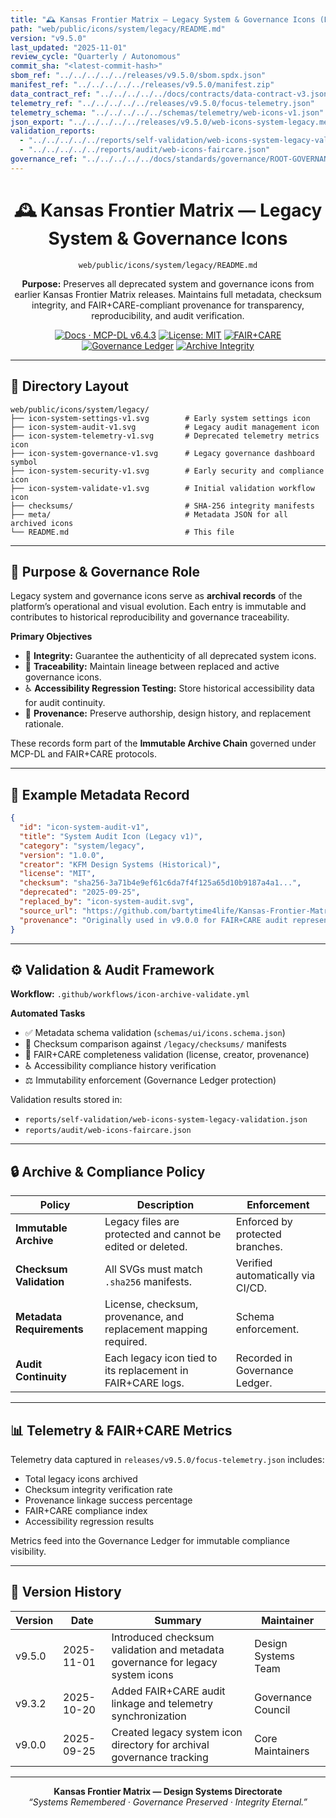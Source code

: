```yaml
---
title: "🕰 Kansas Frontier Matrix — Legacy System & Governance Icons (Diamond⁹ Ω / Crown∞Ω Ultimate Certified)"
path: "web/public/icons/system/legacy/README.md"
version: "v9.5.0"
last_updated: "2025-11-01"
review_cycle: "Quarterly / Autonomous"
commit_sha: "<latest-commit-hash>"
sbom_ref: "../../../../../releases/v9.5.0/sbom.spdx.json"
manifest_ref: "../../../../../releases/v9.5.0/manifest.zip"
data_contract_ref: "../../../../../docs/contracts/data-contract-v3.json"
telemetry_ref: "../../../../../releases/v9.5.0/focus-telemetry.json"
telemetry_schema: "../../../../../schemas/telemetry/web-icons-v1.json"
json_export: "../../../../../releases/v9.5.0/web-icons-system-legacy.meta.json"
validation_reports:
  - "../../../../../reports/self-validation/web-icons-system-legacy-validation.json"
  - "../../../../../reports/audit/web-icons-faircare.json"
governance_ref: "../../../../../docs/standards/governance/ROOT-GOVERNANCE.md"
---
```


<div align="center">

# 🕰 Kansas Frontier Matrix — **Legacy System & Governance Icons**
`web/public/icons/system/legacy/README.md`

**Purpose:** Preserves all deprecated system and governance icons from earlier Kansas Frontier Matrix releases. Maintains full metadata, checksum integrity, and FAIR+CARE-compliant provenance for transparency, reproducibility, and audit verification.

[![Docs · MCP-DL v6.4.3](https://img.shields.io/badge/Docs-MCP--DL%20v6.4.3-blue)](../../../../../docs/standards/markdown_rules.md)
[![License: MIT](https://img.shields.io/badge/License-MIT-green)](../../../../../LICENSE)
[![FAIR+CARE](https://img.shields.io/badge/FAIR%2BCARE-Compliant-orange)](../../../../../docs/standards/governance/ROOT-GOVERNANCE.md)
[![Governance Ledger](https://img.shields.io/badge/Governance-Ledger-Active-purple)](../../../../../docs/standards/governance/LEDGER.md)
[![Archive Integrity](https://img.shields.io/badge/Archive-Immutable-critical)](../../../../../reports/audit/web-icons-faircare.json)

</div>

---

## 📁 Directory Layout

```
web/public/icons/system/legacy/
├── icon-system-settings-v1.svg        # Early system settings icon
├── icon-system-audit-v1.svg           # Legacy audit management icon
├── icon-system-telemetry-v1.svg       # Deprecated telemetry metrics icon
├── icon-system-governance-v1.svg      # Legacy governance dashboard symbol
├── icon-system-security-v1.svg        # Early security and compliance icon
├── icon-system-validate-v1.svg        # Initial validation workflow icon
├── checksums/                         # SHA-256 integrity manifests
├── meta/                              # Metadata JSON for all archived icons
└── README.md                          # This file
```

---

## 🧩 Purpose & Governance Role

Legacy system and governance icons serve as **archival records** of the platform’s operational and visual evolution. Each entry is immutable and contributes to historical reproducibility and governance traceability.

**Primary Objectives**
- 🔐 **Integrity:** Guarantee the authenticity of all deprecated system icons.  
- 🧾 **Traceability:** Maintain lineage between replaced and active governance icons.  
- ♿ **Accessibility Regression Testing:** Store historical accessibility data for audit continuity.  
- 🧭 **Provenance:** Preserve authorship, design history, and replacement rationale.

These records form part of the **Immutable Archive Chain** governed under MCP-DL and FAIR+CARE protocols.

---

## 🧾 Example Metadata Record

```json
{
  "id": "icon-system-audit-v1",
  "title": "System Audit Icon (Legacy v1)",
  "category": "system/legacy",
  "version": "1.0.0",
  "creator": "KFM Design Systems (Historical)",
  "license": "MIT",
  "checksum": "sha256-3a71b4e9ef61c6da7f4f125a65d10b9187a4a1...",
  "deprecated": "2025-09-25",
  "replaced_by": "icon-system-audit.svg",
  "source_url": "https://github.com/bartytime4life/Kansas-Frontier-Matrix",
  "provenance": "Originally used in v9.0.0 for FAIR+CARE audit representation; updated in v9.3.2 for governance dashboard standardization."
}
```

---

## ⚙️ Validation & Audit Framework

**Workflow:** `.github/workflows/icon-archive-validate.yml`

**Automated Tasks**
- ✅ Metadata schema validation (`schemas/ui/icons.schema.json`)  
- 🔐 Checksum comparison against `/legacy/checksums/` manifests  
- 🧾 FAIR+CARE completeness validation (license, creator, provenance)  
- ♿ Accessibility compliance history verification  
- ⚖️ Immutability enforcement (Governance Ledger protection)

Validation results stored in:
- `reports/self-validation/web-icons-system-legacy-validation.json`
- `reports/audit/web-icons-faircare.json`

---

## 🔒 Archive & Compliance Policy

| Policy | Description | Enforcement |
|--------|-------------|--------------|
| **Immutable Archive** | Legacy files are protected and cannot be edited or deleted. | Enforced by protected branches. |
| **Checksum Validation** | All SVGs must match `.sha256` manifests. | Verified automatically via CI/CD. |
| **Metadata Requirements** | License, checksum, provenance, and replacement mapping required. | Schema enforcement. |
| **Audit Continuity** | Each legacy icon tied to its replacement in FAIR+CARE logs. | Recorded in Governance Ledger. |

---

## 📊 Telemetry & FAIR+CARE Metrics

Telemetry data captured in `releases/v9.5.0/focus-telemetry.json` includes:
- Total legacy icons archived  
- Checksum integrity verification rate  
- Provenance linkage success percentage  
- FAIR+CARE compliance index  
- Accessibility regression results  

Metrics feed into the Governance Ledger for immutable compliance visibility.

---

## 🧾 Version History

| Version | Date | Summary | Maintainer |
|----------|------|----------|-------------|
| v9.5.0 | 2025-11-01 | Introduced checksum validation and metadata governance for legacy system icons | Design Systems Team |
| v9.3.2 | 2025-10-20 | Added FAIR+CARE audit linkage and telemetry synchronization | Governance Council |
| v9.0.0 | 2025-09-25 | Created legacy system icon directory for archival governance tracking | Core Maintainers |

---

<div align="center">

**Kansas Frontier Matrix — Design Systems Directorate**  
*“Systems Remembered · Governance Preserved · Integrity Eternal.”*

</div>

